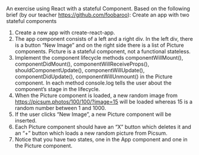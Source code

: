 An exercise using React with a stateful Component. 
Based on the following brief (by our teacher https://github.com/foobaroo): 
Create an app with two stateful components
1. Create a new app with create-react-app.
2. The app component consists of a left and a right div. In the left div, there is a button “New Image” and
on the right side there is a list of Picture components. Picture is a stateful component, not a functional
stateless.
3. Implement the component lifecycle methods componentWillMount(), componentDidMount(),
componentWillReceiveProps(), shouldComponentUpdate(), componentWillUpdate(),
componentDidUpdate(), componentWillUnmount() in the Picture component. In each method
console.log tells the user about the component’s stage in the lifecycle.
3. When the Picture component is loaded, a new random image from
https://picsum.photos/100/100/?image=15 will be loaded whereas 15 is a random number between 1
and 1000.
4. If the user clicks “New Image”, a new Picture component will be inserted.
5. Each Picture component should have an “X” button which deletes it and an “+” button which loads a
new random picture from Picsum.
6. Notice that you have two states, one in the App component and one in the Picture component.